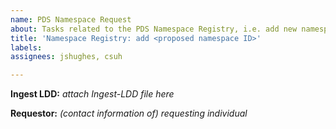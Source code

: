```yaml
---
name: PDS Namespace Request
about: Tasks related to the PDS Namespace Registry, i.e. add new namespace ID
title: 'Namespace Registry: add <proposed namespace ID>'
labels: 
assignees: jshughes, csuh

---
```


**Ingest LDD:** _attach Ingest-LDD file here_

**Requestor:** _(contact information of) requesting individual_

